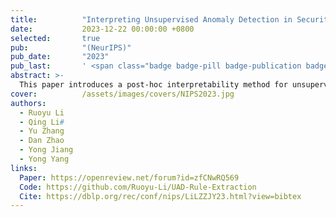 ```yaml
---
title:          "Interpreting Unsupervised Anomaly Detection in Security via Rule Extraction"
date:           2023-12-22 00:00:00 +0800
selected:       true
pub:            "(NeurIPS)"
pub_date:       "2023"
pub_last:       ' <span class="badge badge-pill badge-publication badge-success">NeurIPS</span>'
abstract: >-
  This paper introduces a post-hoc interpretability method for unsupervised anomaly detection in security by leveraging rule extraction. We propose distribution decomposition rules using an Interior Clustering Tree and Compositional Boundary Exploration (CBE) algorithm to decompose normal data distributions and approximate model decision boundaries. This approach provides interpretable explanations for anomaly detection models and allows the creation of a rule-based surrogate model for deployment. Experimental results across multiple datasets demonstrate that our method enhances model fidelity, correctness, and robustness, outperforming existing interpretability techniques in unsupervised anomaly detection.
cover:          /assets/images/covers/NIPS2023.jpg
authors:
  - Ruoyu Li
  - Qing Li#
  - Yu Zhang
  - Dan Zhao
  - Yong Jiang
  - Yong Yang
links:
  Paper: https://openreview.net/forum?id=zfCNwRQ569
  Code: https://github.com/Ruoyu-Li/UAD-Rule-Extraction
  Cite: https://dblp.org/rec/conf/nips/LiLZZJY23.html?view=bibtex
---
```

